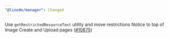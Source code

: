 ```yaml
---
"@linode/manager": Changed
---
```


Use `getRestrictedResourceText` utility and move restrictions Notice to top of Image Create and Upload pages ([#10675](https://github.com/linode/manager/pull/10675))
